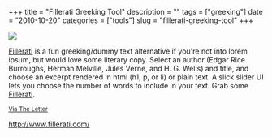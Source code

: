 +++
title = "Fillerati Greeking Tool"
description = ""
tags = ["greeking"]
date = "2010-10-20"
categories = ["tools"]
slug = "fillerati-greeking-tool"
+++


<div class="tool-screenshot mb1"><a href="http://www.fillerati.com/"><img id="bluga-thumbnail-2807" class="bluga-thumbnail custom" src="//media.konigi.com/bluga/
wt523138f4e3c1a_custom.jpg"/></a></div><p><a href="http://www.fillerati.com/">Fillerati</a> is a fun greeking/dummy text alternative if you're not into lorem ipsum, but would love some literary copy. Select an author (Edgar Rice Burroughs, Herman Melville, Jules Verne, and H. G. Wells) and title, and choose an excerpt rendered in html (h1, p, or li) or plain text. A slick slider UI lets you choose the number of words to include in your text. Grab some <a href="http://www.fillerati.com/">Fillerati</a>.</p>

<p><small><a href="http://theletter.co.uk/">Via The Letter</a></small></p>

  
<p><a href="http://www.fillerati.com/">http://www.fillerati.com/</a></p>
      
